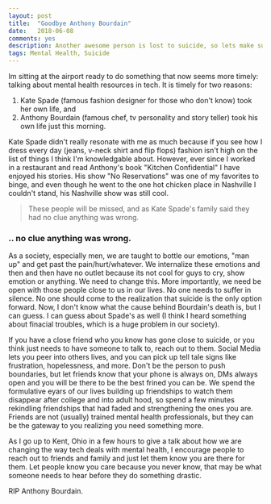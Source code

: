 ```yaml
---
layout: post
title:  "Goodbye Anthony Bourdain"
date:   2018-06-08
comments: yes
description: Another awesome person is lost to suicide, so lets make sure others know whats out there for tech and more.
tags: Mental Health, Suicide
---
```


Im sitting at the airport ready to do something that now seems more timely: talking about mental health resources in tech. It is timely for two reasons:
1. Kate Spade (famous fashion designer for those who don't know) took her own life, and 
2. Anthony Bourdain (famous chef, tv personality and story teller) took his own life
just this morning. 

Kate Spade didn't really resonate with me as much because if you see how I dress every day (jeans, v-neck shirt and flip flops) fashion isn't high on the list of things I think I'm knowledgable about. However, ever since I worked in a restaurant and read Anthony's book "Kitchen Confidential" I have
enjoyed his stories. His show "No Reservations" was one of my favorites to binge, and even though he went to the one hot chicken place in Nashville I couldn't stand, his Nashville show was still cool.

> These people will be missed, and as Kate Spade's family said they had no clue anything was wrong. 

### .. no clue anything was wrong.

As a society, especially men, we are taught to bottle our emotions, "man up" and get past the pain/hurt/whatever. We internalize these emotions and then 
and then have no outlet because its not cool for guys to cry, show emotion or anything. We need to change this. More importantly, we need be open with those people close to us in our
lives. No one needs to suffer in silence. No one should come to the realization that suicide is the only option forward. Now, I don't know what the cause behind Bourdain's death is, but I can guess. I can 
guess about Spade's as well (I think I heard something about finacial troubles, which is a huge problem in our society). 

If you have a close friend who you know has gone close to suicide, or you think just needs to have someone to talk to, reach out to them. Social Media lets you peer into others lives, and you can pick up tell tale signs
like frustration, hopelessness, and more. Don't be the person to push boundaries, but let friends know that your phone is always on, DMs always open and you will be there to be the best frined you can be. We spend the formulative eyars
of our lives building up friendships to watch them disappear after college and into adult hood, so spend a few minutes rekindling friendships that had faded and 
strengthening the ones you are. Friends are not (usually) trained mental health professionals, but they can be the gateway to you realizing you need something more. 

As I go up to Kent, Ohio in a few hours to give a talk about how we are changing the way tech deals with mental health, I encourage people to reach out to friends and family and just let them know you are there for them. 
Let people know you care because you never know, that may be what someone needs to hear before they do something drastic. 

RIP Anthony Bourdain.
